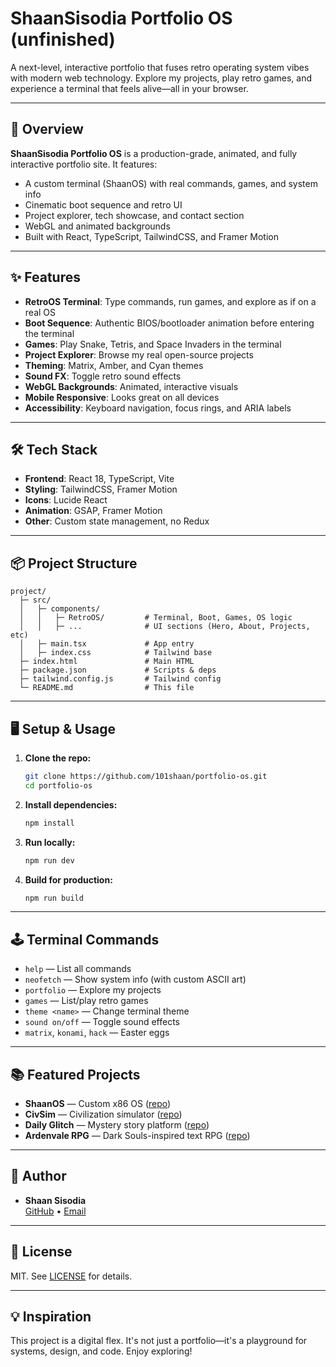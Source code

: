 # ShaanSisodia Portfolio OS (unfinished)

A next-level, interactive portfolio that fuses retro operating system vibes with modern web technology. Explore my projects, play retro games, and experience a terminal that feels alive—all in your browser.

---

## 🚀 Overview

**ShaanSisodia Portfolio OS** is a production-grade, animated, and fully interactive portfolio site. It features:
- A custom terminal (ShaanOS) with real commands, games, and system info
- Cinematic boot sequence and retro UI
- Project explorer, tech showcase, and contact section
- WebGL and animated backgrounds
- Built with React, TypeScript, TailwindCSS, and Framer Motion

---

## ✨ Features
- **RetroOS Terminal**: Type commands, run games, and explore as if on a real OS
- **Boot Sequence**: Authentic BIOS/bootloader animation before entering the terminal
- **Games**: Play Snake, Tetris, and Space Invaders in the terminal
- **Project Explorer**: Browse my real open-source projects
- **Theming**: Matrix, Amber, and Cyan themes
- **Sound FX**: Toggle retro sound effects
- **WebGL Backgrounds**: Animated, interactive visuals
- **Mobile Responsive**: Looks great on all devices
- **Accessibility**: Keyboard navigation, focus rings, and ARIA labels

---

## 🛠️ Tech Stack
- **Frontend**: React 18, TypeScript, Vite
- **Styling**: TailwindCSS, Framer Motion
- **Icons**: Lucide React
- **Animation**: GSAP, Framer Motion
- **Other**: Custom state management, no Redux

---

## 📦 Project Structure

```
project/
  ├─ src/
  │   ├─ components/
  │   │   ├─ RetroOS/         # Terminal, Boot, Games, OS logic
  │   │   ├─ ...              # UI sections (Hero, About, Projects, etc)
  │   ├─ main.tsx             # App entry
  │   ├─ index.css            # Tailwind base
  ├─ index.html               # Main HTML
  ├─ package.json             # Scripts & deps
  ├─ tailwind.config.js       # Tailwind config
  └─ README.md                # This file
```

---

## 🖥️ Setup & Usage

1. **Clone the repo:**
   ```sh
   git clone https://github.com/101shaan/portfolio-os.git
   cd portfolio-os
   ```
2. **Install dependencies:**
   ```sh
   npm install
   ```
3. **Run locally:**
   ```sh
   npm run dev
   ```
4. **Build for production:**
   ```sh
   npm run build
   ```

---

## 🕹️ Terminal Commands
- `help` — List all commands
- `neofetch` — Show system info (with custom ASCII art)
- `portfolio` — Explore my projects
- `games` — List/play retro games
- `theme <name>` — Change terminal theme
- `sound on/off` — Toggle sound effects
- `matrix`, `konami`, `hack` — Easter eggs

---

## 📚 Featured Projects
- **ShaanOS** — Custom x86 OS ([repo](https://github.com/101shaan/ShaanOS))
- **CivSim** — Civilization simulator ([repo](https://github.com/101shaan/CIVSIM))
- **Daily Glitch** — Mystery story platform ([repo](https://github.com/101shaan/DailyGlitch))
- **Ardenvale RPG** — Dark Souls-inspired text RPG ([repo](https://github.com/101shaan/Arvendale))

---

## 👤 Author
- **Shaan Sisodia**  
  [GitHub](https://github.com/101shaan) • [Email](mailto:shaansisodia3@gmail.com)

---

## 📝 License
MIT. See [LICENSE](LICENSE) for details.

---

## 💡 Inspiration
This project is a digital flex. It's not just a portfolio—it's a playground for systems, design, and code. Enjoy exploring!
